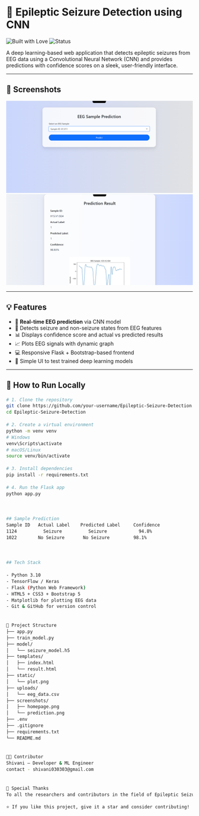 # 🧠 Epileptic Seizure Detection using CNN

![Built with Love](https://img.shields.io/badge/Built%20With-%F0%9F%92%96-ff69b4)
![Status](https://img.shields.io/badge/Status-Active-brightgreen)

A deep learning-based web application that detects epileptic seizures from EEG data using a Convolutional Neural Network (CNN) and provides predictions with confidence scores on a sleek, user-friendly interface.

---

## 📸 Screenshots

<p align="center">
  <img src="screenshots/homepage.png" alt="Homepage" width="600"/>
  <br/>
  <img src="screenshots/prediction.png" alt="Prediction" width="600"/>
</p>

---

## 💡 Features

- 🚀 **Real-time EEG prediction** via CNN model
- 🧠 Detects seizure and non-seizure states from EEG features
- 📊 Displays confidence score and actual vs predicted results
- 📈 Plots EEG signals with dynamic graph
- 💻 Responsive Flask + Bootstrap-based frontend
- 🧪 Simple UI to test trained deep learning models

---

## 🚀 How to Run Locally

```bash
# 1. Clone the repository
git clone https://github.com/your-username/Epileptic-Seizure-Detection.git
cd Epileptic-Seizure-Detection

# 2. Create a virtual environment
python -m venv venv
# Windows
venv\Scripts\activate
# macOS/Linux
source venv/bin/activate

# 3. Install dependencies
pip install -r requirements.txt

# 4. Run the Flask app
python app.py



## Sample Prediction
Sample ID  	Actual Label  	Predicted Label  	Confidence
1124	      Seizure          Seizure	          94.8%
1022      	No Seizure	     No Seizure         98.1%



## Tech Stack

- Python 3.10
- TensorFlow / Keras
- Flask (Python Web Framework)
- HTML5 + CSS3 + Bootstrap 5
- Matplotlib for plotting EEG data
- Git & GitHub for version control


📂 Project Structure
├── app.py
├── train_model.py
├── model/
│   └── seizure_model.h5
├── templates/
│   ├── index.html
│   └── result.html
├── static/
│   └── plot.png
├── uploads/
│   └── eeg_data.csv
├── screenshots/
│   ├── homepage.png
│   └── prediction.png
├── .env
├── .gitignore
├── requirements.txt
└── README.md


👨‍💻 Contributor
Shivani – Developer & ML Engineer
contact - shivani030303@gmail.com


🤍 Special Thanks
To all the researchers and contributors in the field of Epileptic Seizure Detection and EEG Data Science.

⭐ If you like this project, give it a star and consider contributing!

